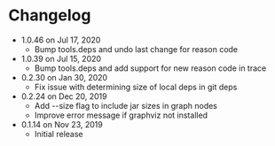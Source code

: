 Changelog
===========

* 1.0.46 on Jul 17, 2020
  * Bump tools.deps and undo last change for reason code
* 1.0.39 on Jul 15, 2020
  * Bump tools.deps and add support for new reason code in trace
* 0.2.30 on Jan 30, 2020
  * Fix issue with determining size of local deps in git deps
* 0.2.24 on Dec 20, 2019
  * Add --size flag to include jar sizes in graph nodes
  * Improve error message if graphviz not installed
* 0.1.14 on Nov 23, 2019
  * Initial release 
